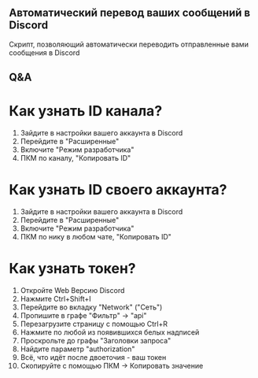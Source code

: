 ## Автоматический перевод ваших сообщений в Discord
Скрипт, позволяющий автоматически переводить отправленные вами сообщения в Discord

## Q&A
# Как узнать ID канала?
1. Зайдите в настройки вашего аккаунта в Discord
2. Перейдите в "Расширенные"
3. Включите "Режим разработчика"
4. ПКМ по каналу, "Копировать ID"

# Как узнать ID своего аккаунта?
1. Зайдите в настройки вашего аккаунта в Discord
2. Перейдите в "Расширенные"
3. Включите "Режим разработчика"
4. ПКМ по нику в любом чате, "Копировать ID"

# Как узнать токен?
1. Откройте Web Версию Discord
2. Нажмите Ctrl+Shift+I
3. Перейдите во вкладку "Network" ("Сеть")
4. Пропишите в графе "Фильтр" -> "api"
5. Перезагрузите страницу с помощью Ctrl+R
6. Нажмите по любой из появившихся белых надписей
7. Проскрольте до графы "Заголовки запроса"
8. Найдите параметр "authorization"
9. Всё, что идёт после двоеточия - ваш токен
10. Скопируйте с помощью ПКМ -> Копировать значение
